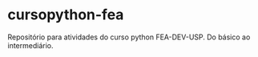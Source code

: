 # cursopython-fea
Repositório para atividades do curso python FEA-DEV-USP. Do básico ao intermediário.
